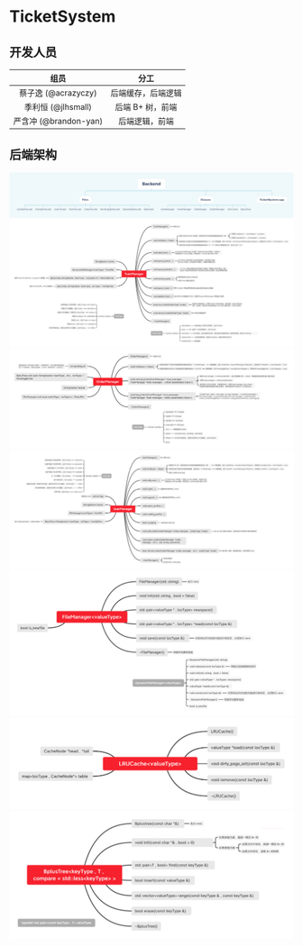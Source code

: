 # TicketSystem
## 开发人员
| 组员 | 分工 |
| :---: | :---: |
|蔡子逸 (@acrazyczy)|后端缓存，后端逻辑|
|季利恒 (@jlhsmall)|后端 B+ 树，前端|
|严含冲 (@brandon-yan)|后端逻辑，前端|

## 后端架构
![Framework](doc/Framework.png)
![TrainManager](doc/TrainManager.png)
![OrderManager](doc/OrderManager.png)
![UserManager](doc/UserManager.png)
![FileManager](doc/FileManager.png)
![LRUCache](doc/LRUCache.png)
![BplusTree](doc/BplusTree.png)